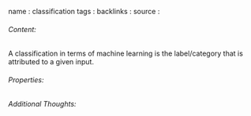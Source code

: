 name : classification
tags : 
backlinks : 
source : 

###### Content:
A classification in terms of machine learning is the label/category that is attributed to a given input.

###### Properties:


###### Additional Thoughts:
